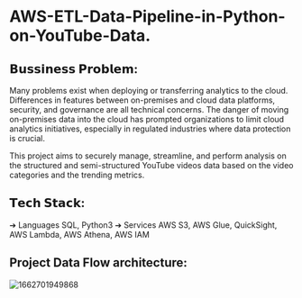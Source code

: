 # AWS-ETL-Data-Pipeline-in-Python-on-YouTube-Data.

## 𝗕𝘂𝘀𝘀𝗶𝗻𝗲𝘀𝘀 𝗣𝗿𝗼𝗯𝗹𝗲𝗺:
Many problems exist when deploying or transferring analytics to the cloud. Differences in features between on-premises and cloud data platforms, security, and governance are all technical concerns. The danger of moving on-premises data into the cloud has prompted organizations to limit cloud analytics initiatives, especially in regulated industries where data protection is crucial.


This project aims to securely manage, streamline, and perform analysis on the structured and semi-structured YouTube videos data based on the video categories and the trending metrics.

## 𝗧𝗲𝗰𝗵 𝗦𝘁𝗮𝗰𝗸:
➔ Languages SQL, Python3
➔ Services AWS S3, AWS Glue, QuickSight, AWS Lambda, AWS Athena, AWS IAM


## Project Data Flow architecture:
![1662701949868](https://user-images.githubusercontent.com/67510391/195756754-74f23b40-c543-4438-958a-312dc1803b4c.jpg)
